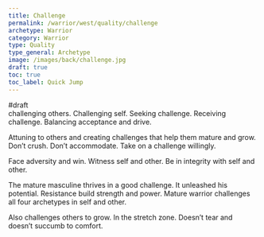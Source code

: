 ```yaml
---
title: Challenge
permalink: /warrior/west/quality/challenge
archetype: Warrior
category: Warrior
type: Quality
type_general: Archetype
image: /images/back/challenge.jpg
draft: true
toc: true
toc_label: Quick Jump
---
```

#draft   
challenging others. Challenging self. Seeking challenge. Receiving challenge. Balancing acceptance and drive.   
  
Attuning to others and creating challenges that help them mature and grow. Don’t crush. Don’t accommodate. Take on a challenge willingly.   
  
Face adversity and win. Witness self and other. Be in integrity with self and other.   
  
The mature masculine thrives in a good challenge. It unleashed his potential. Resistance build strength and power. Mature warrior challenges all four archetypes in self and other.   
  
Also challenges others to grow. In the stretch zone. Doesn’t tear and doesn’t succumb to comfort. 
